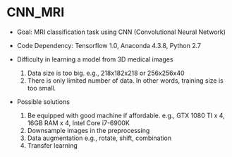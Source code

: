 # CNN_MRI

* Goal: MRI classification task using CNN (Convolutional Neural Network)

* Code Dependency: Tensorflow 1.0, Anaconda 4.3.8, Python 2.7

* Difficulty in learning a model from 3D medical images
  1. Data size is too big. e.g., 218x182x218 or 256x256x40
  2. There is only limited number of data. In other words, training size is too small.

* Possible solutions
  1. Be equipped with good machine if affordable. e.g., GTX 1080 TI x 4, 16GB RAM x 4, Intel Core i7-6900K
  2. Downsample images in the preprocessing
  3. Data augmentation e.g., rotate, shift, combination
  4. Transfer learning
